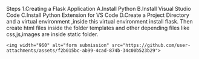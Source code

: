 Steps
1.Creating a Flask Application
    A.Install Python
    B.Install Visual Studio Code
    C.Install Python Extension for VS Code
    D.Create a Project Directory and a virtual environment ,inside this virtual environment install flask.
    Then create html files inside the folder templates and other depending files like css,js,images are inside static folder.

    <img width="960" alt="form submission" src="https://github.com/user-attachments/assets/f2b015bc-ab99-4cad-874b-34c00b523b29">

       
